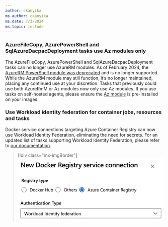 ```yaml
---
author: ckanyika
ms.author: ckanyika
ms.date: 7/3/2024
ms.topic: include
---
```


### AzureFileCopy, AzurePowerShell and SqlAzureDacpacDeployment tasks use Az modules only

The AzureFileCopy, AzurePowerShell and SqlAzureDacpacDeployment tasks can no longer use AzureRM modules. As of February 2024, the [AzureRM PowerShell module was deprecated](https://learn.microsoft.com/powershell/azure/migrate-from-azurerm-to-az) and is no longer supported. While the AzureRM module may still function, it’s no longer maintained, placing any continued use at your discretion. Tasks that previously could use both AzureRmM or Az modules now only use Az modules. If you use tasks on self-hosted agents, please ensure the [Az module](https://learn.microsoft.com/powershell/azure/install-azure-powershell) is pre-installed on your images.

### Use Workload identity federation for container jobs, resources and tasks

Docker service connections targeting Azure Container Registry can now use Workload Identity Federation, eliminating the need for secrets. For an updated list of tasks supporting Workload Identity Federation, please refer to [our documentation](https://aka.ms/azdo-rm-workload-identity-tasks).

> [!div class="mx-imgBorder"]
> ![Screenshot of oidc collaboration.](../../media/241-pipelines-01.png "Screenshot of oidc collaboration")
